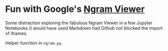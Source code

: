 # Fun with Google's [Ngram Viewer](https://books.google.com/ngrams)

Some distraction exploring the fabulous Ngram Viewer in a few Jupyter Notebooks (I would have used Markdown had Github not blocked the import of iframes.

Helper function in `ngram.py`.



